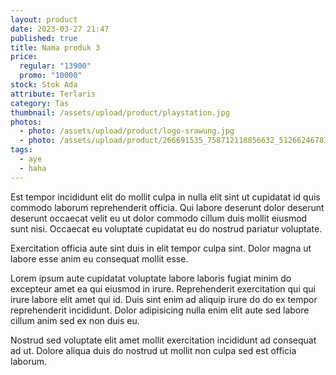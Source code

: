 ```yaml
---
layout: product
date: 2023-03-27 21:47
published: true
title: Nama produk 3
price:
  regular: "13900"
  promo: "10000"
stock: Stok Ada
attribute: Terlaris
category: Tas
thumbnail: /assets/upload/product/playstation.jpg
photos:
  - photo: /assets/upload/product/logo-srawung.jpg
  - photo: /assets/upload/product/266691535_758712118856632_5126624678327158095_n.jpg
tags:
  - aye
  - haha
---
```

Est tempor incididunt elit do mollit culpa in nulla elit sint ut cupidatat id quis commodo laborum reprehenderit officia. Qui labore deserunt dolor deserunt deserunt occaecat velit eu ut dolor commodo cillum duis mollit eiusmod sunt nisi. Occaecat eu voluptate cupidatat eu do nostrud pariatur voluptate.

Exercitation officia aute sint duis in elit tempor culpa sint. Dolor magna ut labore esse anim eu consequat mollit esse.

Lorem ipsum aute cupidatat voluptate labore laboris fugiat minim do excepteur amet ea qui eiusmod in irure. Reprehenderit exercitation qui qui irure labore elit amet qui id. Duis sint enim ad aliquip irure do do ex tempor reprehenderit incididunt. Dolor adipisicing nulla enim elit aute sed labore cillum anim sed ex non duis eu.

Nostrud sed voluptate elit amet mollit exercitation incididunt ad consequat ad ut. Dolore aliqua duis do nostrud ut mollit non culpa sed est officia laborum.